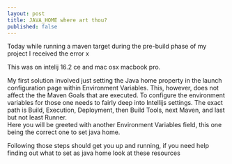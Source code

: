 ```yaml
---
layout: post
title: JAVA_HOME where art thou?
published: false
---
```


Today while running a maven target during the pre-build 
phase of my project I received the error x

This was on intelij 16.2 ce and mac osx macbook pro.  

My first solution involved just setting the Java home property 
in the launch configuration page within Environment Variables. 
 This, however, does not affect the the Maven Goals that are executed. 
  To configure the environment variables for those one needs to fairly 
  deep into Intellijs settings.  The exact path is Build, Execution, Deployment, 
  then Build Tools, next Maven, and last but not least Runner.  
  Here you will be greeted with another Environment Variables field, 
  this one being the correct one to set java home.

Following those steps should get you up and running, if you need help
 finding out what to set as java home look at these resources

